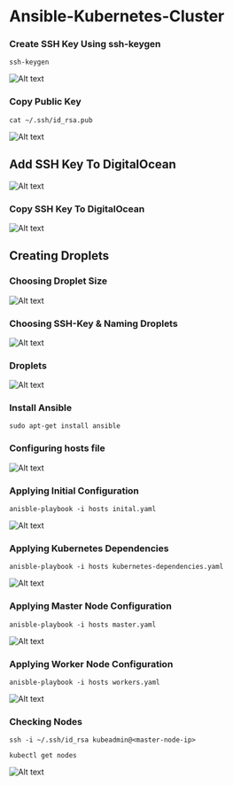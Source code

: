 # Ansible-Kubernetes-Cluster
### Create SSH Key Using ssh-keygen

`ssh-keygen`

![Alt text](/Screenshots/ssh-keygen.png?raw=true "SSH-Keygen")

### Copy Public Key

`cat ~/.ssh/id_rsa.pub`

![Alt text](/Screenshots/ssh-keygen-2.png?raw=true "SSH-Keygen")

## Add SSH Key To DigitalOcean

![Alt text](/Screenshots/do-ssh-1.png?raw=true "Digitalocean SSH")

### Copy SSH Key To DigitalOcean

![Alt text](/Screenshots/do-ssh-2.png?raw=true "Digitalocean SSH")

## Creating Droplets

### Choosing Droplet Size

![Alt text](/Screenshots/do-vps-1.png?raw=true "Digitalocean SSH")

### Choosing SSH-Key & Naming Droplets

![Alt text](/Screenshots/do-vps-2.png?raw=true "Digitalocean SSH")

### Droplets

![Alt text](/Screenshots/do-vps-3.png?raw=true "Digitalocean SSH")

### Install Ansible
`sudo apt-get install ansible`


### Configuring hosts file

![Alt text](/Screenshots/hosts.png?raw=true "Digitalocean SSH")

### Applying Initial Configuration

`anisble-playbook -i hosts inital.yaml`

![Alt text](/Screenshots/ansible-1.png?raw=true "Digitalocean SSH")

### Applying Kubernetes Dependencies

`anisble-playbook -i hosts kubernetes-dependencies.yaml`

![Alt text](/Screenshots/ansible-2.png?raw=true "Digitalocean SSH")

### Applying Master Node Configuration

`anisble-playbook -i hosts master.yaml`

![Alt text](/Screenshots/ansible-3.png?raw=true "Digitalocean SSH")

### Applying Worker Node Configuration

`anisble-playbook -i hosts workers.yaml`

![Alt text](/Screenshots/ansible-4.png?raw=true "Digitalocean SSH")

### Checking Nodes

`ssh -i ~/.ssh/id_rsa kubeadmin@<master-node-ip>`

`kubectl get nodes`

![Alt text](/Screenshots/final.png?raw=true "Digitalocean SSH")
